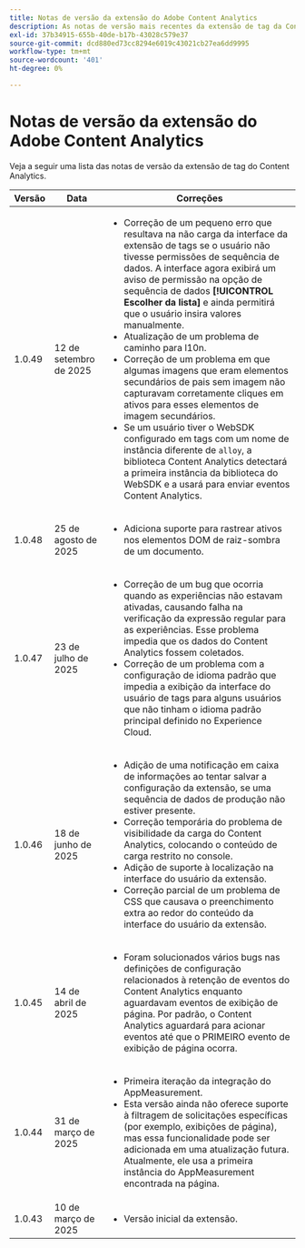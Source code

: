 ```yaml
---
title: Notas de versão da extensão do Adobe Content Analytics
description: As notas de versão mais recentes da extensão de tag da Content Analytics na Adobe Experience Platform.
exl-id: 37b34915-655b-40de-b17b-43028c579e37
source-git-commit: dcd880ed73cc8294e6019c43021cb27ea6dd9995
workflow-type: tm+mt
source-wordcount: '401'
ht-degree: 0%

---
```


# Notas de versão da extensão do Adobe Content Analytics

Veja a seguir uma lista das notas de versão da extensão de tag do Content Analytics.

| Versão | Data | Correções |
|---|---|---|
| 1.0.49 | 12 de setembro de 2025 | <ul><li>Correção de um pequeno erro que resultava na não carga da interface da extensão de tags se o usuário não tivesse permissões de sequência de dados. A interface agora exibirá um aviso de permissão na opção de sequência de dados **[!UICONTROL Escolher da lista]** e ainda permitirá que o usuário insira valores manualmente.</li><li>Atualização de um problema de caminho para l10n.</li><li>Correção de um problema em que algumas imagens que eram elementos secundários de pais sem imagem não capturavam corretamente cliques em ativos para esses elementos de imagem secundários.</li><li>Se um usuário tiver o WebSDK configurado em tags com um nome de instância diferente de `alloy`, a biblioteca Content Analytics detectará a primeira instância da biblioteca do WebSDK e a usará para enviar eventos Content Analytics.</li></ul> |
| 1.0.48 | 25 de agosto de 2025 | <ul><li>Adiciona suporte para rastrear ativos nos elementos DOM de raiz-sombra de um documento.</li></ul> |
| 1.0.47 | 23 de julho de 2025 | <ul><li>Correção de um bug que ocorria quando as experiências não estavam ativadas, causando falha na verificação da expressão regular para as experiências. Esse problema impedia que os dados do Content Analytics fossem coletados.</li><li>Correção de um problema com a configuração de idioma padrão que impedia a exibição da interface do usuário de tags para alguns usuários que não tinham o idioma padrão principal definido no Experience Cloud.</li></ul> |
| 1.0.46 | 18 de junho de 2025 | <ul><li>Adição de uma notificação em caixa de informações ao tentar salvar a configuração da extensão, se uma sequência de dados de produção não estiver presente.</li><li>Correção temporária do problema de visibilidade da carga do Content Analytics, colocando o conteúdo de carga restrito no console.</li><li>Adição de suporte à localização na interface do usuário da extensão.</li><li>Correção parcial de um problema de CSS que causava o preenchimento extra ao redor do conteúdo da interface do usuário da extensão.</li></ul> |
| 1.0.45 | 14 de abril de 2025 | <ul><li>Foram solucionados vários bugs nas definições de configuração relacionados à retenção de eventos do Content Analytics enquanto aguardavam eventos de exibição de página. Por padrão, o Content Analytics aguardará para acionar eventos até que o PRIMEIRO evento de exibição de página ocorra.</li></ul> |
| 1.0.44 | 31 de março de 2025 | <ul><li>Primeira iteração da integração do AppMeasurement.</li><li>Esta versão ainda não oferece suporte à filtragem de solicitações específicas (por exemplo, exibições de página), mas essa funcionalidade pode ser adicionada em uma atualização futura. Atualmente, ele usa a primeira instância do AppMeasurement encontrada na página.</li></ul> |
| 1.0.43 | 10 de março de 2025 | <ul><li>Versão inicial da extensão.</li></ul> |
